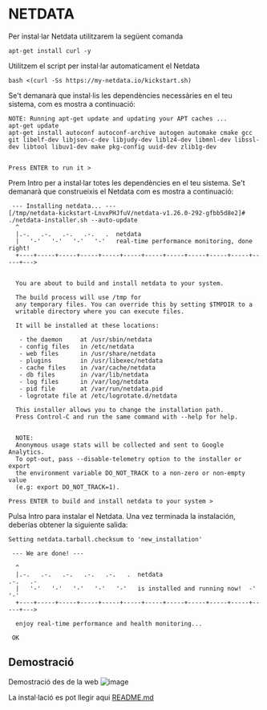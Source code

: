 # NETDATA
Per instal·lar Netdata utilitzarem la següent comanda
```console
apt-get install curl -y
```

Utilitzem el script per instal·lar automaticament el Netdata
```console
bash <(curl -Ss https://my-netdata.io/kickstart.sh)
```
Se't demanarà que instal·lis les dependències necessàries en el teu sistema, com es mostra a continuació:
```
NOTE: Running apt-get update and updating your APT caches ...
apt-get update 
apt-get install autoconf autoconf-archive autogen automake cmake gcc git libelf-dev libjson-c-dev libjudy-dev liblz4-dev libmnl-dev libssl-dev libtool libuv1-dev make pkg-config uuid-dev zlib1g-dev 


Press ENTER to run it > 
```
Prem Intro per a instal·lar totes les dependències en el teu sistema. Se't demanarà que construeixis el Netdata com es mostra a continuació:
```
 --- Installing netdata... --- 
[/tmp/netdata-kickstart-LnvxPHJfuV/netdata-v1.26.0-292-gfbb5d8e2]# ./netdata-installer.sh --auto-update 
  ^
  |.-.   .-.   .-.   .-.   .  netdata                                        
  |   '-'   '-'   '-'   '-'   real-time performance monitoring, done right!  
  +----+-----+-----+-----+-----+-----+-----+-----+-----+-----+-----+-----+--->


  You are about to build and install netdata to your system.

  The build process will use /tmp for
  any temporary files. You can override this by setting $TMPDIR to a
  writable directory where you can execute files.

  It will be installed at these locations:

   - the daemon     at /usr/sbin/netdata
   - config files   in /etc/netdata
   - web files      in /usr/share/netdata
   - plugins        in /usr/libexec/netdata
   - cache files    in /var/cache/netdata
   - db files       in /var/lib/netdata
   - log files      in /var/log/netdata
   - pid file       at /var/run/netdata.pid
   - logrotate file at /etc/logrotate.d/netdata

  This installer allows you to change the installation path.
  Press Control-C and run the same command with --help for help.


  NOTE:
  Anonymous usage stats will be collected and sent to Google Analytics.
  To opt-out, pass --disable-telemetry option to the installer or export
  the environment variable DO_NOT_TRACK to a non-zero or non-empty value
  (e.g: export DO_NOT_TRACK=1).

Press ENTER to build and install netdata to your system > 
```

Pulsa Intro para instalar el Netdata. Una vez terminada la instalación, deberías obtener la siguiente salida:
```
Setting netdata.tarball.checksum to 'new_installation'

 --- We are done! --- 

  ^
  |.-.   .-.   .-.   .-.   .-.   .  netdata                          .-.   .-
  |   '-'   '-'   '-'   '-'   '-'   is installed and running now!  -'   '-'  
  +----+-----+-----+-----+-----+-----+-----+-----+-----+-----+-----+-----+--->

  enjoy real-time performance and health monitoring...

 OK  
```

## Demostració
Demostració des de la web
![image](https://github.com/Proyecto-Sintesi/configs/assets/122394285/d4f5139f-4284-4a9d-9df3-e60b4eef0b08)

La instal·lació es pot llegir aqui [README.md](https://github.com/Proyecto-Sintesi/configs/blob/main/etc/netdata/README.md)
